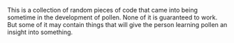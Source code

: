 This is a collection of random pieces of code that came into being sometime in the development of pollen. None of it is guaranteed to work. But some of it may contain things that will give the person learning pollen an insight into something.